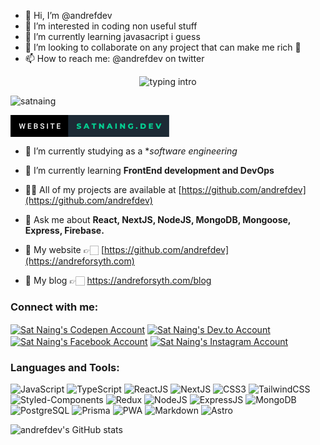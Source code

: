 - 👋 Hi, I’m @andrefdev
- 👀 I’m interested in coding non useful stuff
- 🌱 I’m currently learning javasacript i guess
- 💞️ I’m looking to collaborate on any project that can make me rich 🤑
- 📫 How to reach me: @andrefdev on twitter

<!---
AndrePyan/AndrePyan is a ✨ special ✨ repository because its `README.md` (this file) appears on your GitHub profile.
You can click the Preview link to take a look at your changes.
--->
<!--![github-header-image](https://user-images.githubusercontent.com/53733092/172211221-eeb91d81-b3fd-47dc-b862-e781876f2a8f.png)-->


<p align="center">
<img src="https://readme-typing-svg.herokuapp.com?color=08CE90&center=true&vCenter=true&lines=Hello+everyone!!!;My+name's+Sat+Naing.;I'm+a+full-stack+developer." alt="typing intro">
</p>
<p align="left"> <img src="https://komarev.com/ghpvc/?username=satnaing&label=Profile%20views&color=0e75b6&style=flat-square" alt="satnaing" /></p>

<a href="https://satnaing.dev" target="blank"><svg xmlns="http://www.w3.org/2000/svg" width="253.91" height="35" viewBox="0 0 253.91 35"><rect class="svg__rect" x="0" y="0" width="94.22" height="35" fill="#000000"/><rect class="svg__rect" x="92.22" y="0" width="161.69" height="35" fill="#1D2A35"/><path class="svg__text" d="M15.60 22L13.63 13.47L15.10 13.47L16.43 19.88L18.06 13.47L19.30 13.47L20.91 19.89L22.22 13.47L23.69 13.47L21.72 22L20.31 22L18.68 15.77L17.02 22L15.60 22ZM33.34 22L27.76 22L27.76 13.47L33.30 13.47L33.30 14.66L29.25 14.66L29.25 17.02L32.75 17.02L32.75 18.19L29.25 18.19L29.25 20.82L33.34 20.82L33.34 22ZM40.65 22L37.54 22L37.54 13.47L40.46 13.47Q41.91 13.47 42.66 14.05Q43.42 14.63 43.42 15.78L43.42 15.78Q43.42 16.36 43.10 16.83Q42.79 17.30 42.18 17.56L42.18 17.56Q42.87 17.75 43.25 18.26Q43.63 18.78 43.63 19.51L43.63 19.51Q43.63 20.71 42.85 21.36Q42.08 22 40.65 22L40.65 22ZM39.02 18.15L39.02 20.82L40.67 20.82Q41.36 20.82 41.76 20.47Q42.15 20.13 42.15 19.51L42.15 19.51Q42.15 18.18 40.79 18.15L40.79 18.15L39.02 18.15ZM39.02 14.66L39.02 17.06L40.47 17.06Q41.16 17.06 41.55 16.75Q41.94 16.43 41.94 15.86L41.94 15.86Q41.94 15.23 41.58 14.95Q41.22 14.66 40.46 14.66L40.46 14.66L39.02 14.66ZM47.66 19.42L47.66 19.42L49.14 19.42Q49.14 20.15 49.63 20.55Q50.11 20.95 51.00 20.95L51.00 20.95Q51.78 20.95 52.17 20.63Q52.56 20.32 52.56 19.80L52.56 19.80Q52.56 19.24 52.16 18.94Q51.76 18.63 50.73 18.32Q49.70 18.01 49.09 17.63L49.09 17.63Q47.93 16.90 47.93 15.72L47.93 15.72Q47.93 14.69 48.77 14.02Q49.61 13.35 50.95 13.35L50.95 13.35Q51.84 13.35 52.54 13.68Q53.23 14.01 53.63 14.61Q54.03 15.22 54.03 15.96L54.03 15.96L52.56 15.96Q52.56 15.29 52.14 14.91Q51.72 14.54 50.94 14.54L50.94 14.54Q50.21 14.54 49.81 14.85Q49.41 15.16 49.41 15.71L49.41 15.71Q49.41 16.18 49.84 16.50Q50.28 16.81 51.27 17.10Q52.27 17.40 52.87 17.78Q53.48 18.16 53.76 18.65Q54.04 19.13 54.04 19.79L54.04 19.79Q54.04 20.86 53.22 21.49Q52.40 22.12 51.00 22.12L51.00 22.12Q50.08 22.12 49.30 21.77Q48.52 21.43 48.09 20.83Q47.66 20.22 47.66 19.42ZM59.89 22L58.41 22L58.41 13.47L59.89 13.47L59.89 22ZM66.38 14.66L63.75 14.66L63.75 13.47L70.51 13.47L70.51 14.66L67.85 14.66L67.85 22L66.38 22L66.38 14.66ZM79.85 22L74.27 22L74.27 13.47L79.81 13.47L79.81 14.66L75.75 14.66L75.75 17.02L79.26 17.02L79.26 18.19L75.75 18.19L75.75 20.82L79.85 20.82L79.85 22Z" fill="#FFFFFF"/><path class="svg__text" d="M105.82 21.24L105.82 21.24L106.60 19.49Q107.16 19.86 107.91 20.09Q108.65 20.32 109.37 20.32L109.37 20.32Q110.74 20.32 110.74 19.64L110.74 19.64Q110.74 19.28 110.35 19.11Q109.96 18.93 109.10 18.74L109.10 18.74Q108.15 18.53 107.51 18.30Q106.88 18.06 106.42 17.55Q105.97 17.03 105.97 16.16L105.97 16.16Q105.97 15.39 106.39 14.77Q106.81 14.15 107.64 13.79Q108.48 13.43 109.68 13.43L109.68 13.43Q110.51 13.43 111.32 13.62Q112.12 13.80 112.74 14.17L112.74 14.17L112.00 15.93Q110.80 15.28 109.67 15.28L109.67 15.28Q108.96 15.28 108.64 15.49Q108.32 15.70 108.32 16.04L108.32 16.04Q108.32 16.37 108.70 16.54Q109.09 16.71 109.94 16.89L109.94 16.89Q110.90 17.10 111.53 17.33Q112.16 17.56 112.62 18.07Q113.08 18.58 113.08 19.46L113.08 19.46Q113.08 20.21 112.66 20.83Q112.24 21.44 111.40 21.80Q110.56 22.17 109.36 22.17L109.36 22.17Q108.34 22.17 107.38 21.92Q106.42 21.67 105.82 21.24ZM119.08 22L116.65 22L120.36 13.60L122.70 13.60L126.42 22L123.95 22L123.29 20.37L119.74 20.37L119.08 22ZM121.51 15.93L120.43 18.61L122.59 18.61L121.51 15.93ZM132.36 15.48L129.78 15.48L129.78 13.60L137.30 13.60L137.30 15.48L134.74 15.48L134.74 22L132.36 22L132.36 15.48ZM144.01 22L141.68 22L141.68 13.60L143.63 13.60L147.34 18.07L147.34 13.60L149.67 13.60L149.67 22L147.72 22L144.01 17.52L144.01 22ZM156.25 22L153.82 22L157.53 13.60L159.87 13.60L163.59 22L161.12 22L160.46 20.37L156.91 20.37L156.25 22ZM158.69 15.93L157.60 18.61L159.76 18.61L158.69 15.93ZM170.12 22L167.74 22L167.74 13.60L170.12 13.60L170.12 22ZM177.63 22L175.30 22L175.30 13.60L177.25 13.60L180.96 18.07L180.96 13.60L183.29 13.60L183.29 22L181.34 22L177.63 17.52L177.63 22ZM188.02 17.80L188.02 17.80Q188.02 16.54 188.62 15.54Q189.22 14.55 190.29 13.99Q191.36 13.43 192.70 13.43L192.70 13.43Q193.88 13.43 194.81 13.83Q195.75 14.22 196.37 14.97L196.37 14.97L194.86 16.33Q194.02 15.40 192.84 15.40L192.84 15.40Q192.83 15.40 192.82 15.40L192.82 15.40Q191.74 15.40 191.08 16.06Q190.42 16.71 190.42 17.80L190.42 17.80Q190.42 18.50 190.72 19.04Q191.02 19.59 191.56 19.89Q192.10 20.20 192.80 20.20L192.80 20.20Q193.48 20.20 194.08 19.93L194.08 19.93L194.08 17.62L196.18 17.62L196.18 21.10Q195.46 21.61 194.52 21.89Q193.59 22.17 192.65 22.17L192.65 22.17Q191.33 22.17 190.28 21.61Q189.22 21.05 188.62 20.05Q188.02 19.06 188.02 17.80ZM200.66 20.75L200.66 20.75Q200.66 20.15 201.05 19.78Q201.44 19.41 202.03 19.41L202.03 19.41Q202.62 19.41 203.01 19.78Q203.39 20.15 203.39 20.75L203.39 20.75Q203.39 21.34 203.00 21.72Q202.61 22.11 202.03 22.11L202.03 22.11Q201.45 22.11 201.05 21.72Q200.66 21.34 200.66 20.75ZM212.02 22L208.05 22L208.05 13.60L212.02 13.60Q213.41 13.60 214.47 14.12Q215.54 14.63 216.13 15.58Q216.72 16.53 216.72 17.80L216.72 17.80Q216.72 19.07 216.13 20.02Q215.54 20.97 214.47 21.48Q213.41 22 212.02 22L212.02 22ZM210.43 15.50L210.43 20.10L211.93 20.10Q213.01 20.10 213.66 19.49Q214.31 18.88 214.31 17.80L214.31 17.80Q214.31 16.72 213.66 16.11Q213.01 15.50 211.93 15.50L211.93 15.50L210.43 15.50ZM228.19 22L221.44 22L221.44 13.60L228.04 13.60L228.04 15.44L223.80 15.44L223.80 16.85L227.53 16.85L227.53 18.63L223.80 18.63L223.80 20.17L228.19 20.17L228.19 22ZM235.58 22L231.99 13.60L234.56 13.60L236.84 19.07L239.16 13.60L241.51 13.60L237.92 22L235.58 22Z" fill="#05CE91" x="105.22"/></svg></a>

- 🔭 I’m currently studying as a **software engineering*

- 🌱 I’m currently learning **FrontEnd development and DevOps**

- 👨‍💻 All of my projects are available at [https://github.com/andrefdev](https://github.com/andrefdev)

- 💬 Ask me about **React, NextJS, NodeJS, MongoDB, Mongoose, Express, Firebase.**


- 🚀 My website 👉🏻 <a href="https://andreforsyth.com" target="blank">[https://github.com/andrefdev](https://andreforsyth.com)</a>

- 📰 My blog 👉🏻 <a href="https://andreforsyth.com/blog" target="blank">https://andreforsyth.com/blog</a>

<h3 align="left">Connect with me:</h3>
<p align="left">
<a href="https://codepen.io/satnaing" target="blank"><img align="center" src="https://img.shields.io/badge/CodePen-000000.svg?style=for-the-badge&logo=CodePen&logoColor=white" alt="Sat Naing's Codepen Account" /></a>
<a href="https://dev.to/satnaing" target="blank"><img align="center" src="https://img.shields.io/badge/dev.to-0A0A0A.svg?style=for-the-badge&logo=devdotto&logoColor=white" alt="Sat Naing's Dev.to Account"/></a>
<a href="https://fb.com/satnaing.dev" target="blank"><img align="center" src="https://img.shields.io/badge/Facebook-1877F2.svg?style=for-the-badge&logo=Facebook&logoColor=white" alt="Sat Naing's Facebook Account" /></a>
<a href="https://instagram.com/satnaing.dev" target="blank"><img align="center" src="https://img.shields.io/badge/Instagram-E4405F.svg?style=for-the-badge&logo=Instagram&logoColor=white" alt="Sat Naing's Instagram Account" /></a>
</p>

<h3 align="left">Languages and Tools:</h3>
<p><img src="https://img.shields.io/badge/JavaScript-F7DF1E.svg?style=for-the-badge&logo=JavaScript&logoColor=black" alt="JavaScript">
<img src="https://img.shields.io/badge/TypeScript-3178C6.svg?style=for-the-badge&logo=TypeScript&logoColor=white" alt="TypeScript">
<img src="https://img.shields.io/badge/React-61DAFB.svg?style=for-the-badge&logo=React&logoColor=black" alt="ReactJS">
<img src="https://img.shields.io/badge/Next.js-000000.svg?style=for-the-badge&logo=nextdotjs&logoColor=white" alt="NextJS">
<img src="https://img.shields.io/badge/CSS3-1572B6.svg?style=for-the-badge&logo=CSS3&logoColor=white" alt="CSS3">
<img src="https://img.shields.io/badge/Tailwind%20CSS-06B6D4.svg?style=for-the-badge&logo=Tailwind-CSS&logoColor=white" alt="TailwindCSS">
<img src="https://img.shields.io/badge/styledcomponents-DB7093.svg?style=for-the-badge&logo=styled-components&logoColor=white" alt="Styled-Components">
<img src="https://img.shields.io/badge/Redux-764ABC.svg?style=for-the-badge&logo=Redux&logoColor=white" alt="Redux">
<img src="https://img.shields.io/badge/Node.js-339933.svg?style=for-the-badge&logo=nodedotjs&logoColor=white" alt="NodeJS">
<img src="https://img.shields.io/badge/Express-000000.svg?style=for-the-badge&logo=Express&logoColor=white" alt="ExpressJS">
<img src="https://img.shields.io/badge/MongoDB-47A248.svg?style=for-the-badge&logo=MongoDB&logoColor=white" alt="MongoDB">
<img src="https://img.shields.io/badge/PostgreSQL-4169E1.svg?style=for-the-badge&logo=PostgreSQL&logoColor=white" alt="PostgreSQL">
<img src="https://img.shields.io/badge/Prisma-2D3748.svg?style=for-the-badge&logo=Prisma&logoColor=white" alt="Prisma">
<img src="https://img.shields.io/badge/PWA-5A0FC8.svg?style=for-the-badge&logo=PWA&logoColor=white" alt="PWA">
<img src="https://img.shields.io/badge/Markdown-000000.svg?style=for-the-badge&logo=Markdown&logoColor=white" alt="Markdown">
<img src="https://img.shields.io/badge/Astro-FF5D01.svg?style=for-the-badge&logo=astro&logoColor=white" alt="Astro">
</p>

![andrefdev's GitHub stats](https://github-readme-stats.vercel.app/api?username=andrefdev&theme=tokyonight)
